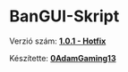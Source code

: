 # BanGUI-Skript

Verzió szám: **[1.0.1 - Hotfix](https://pastebin.com/RbzMPk3L)**

Készítette: **[0AdamGaming13](https://www.youtube.com/channel/UCMW9GpGBMsOtKGsN1JeXN6Q)**

